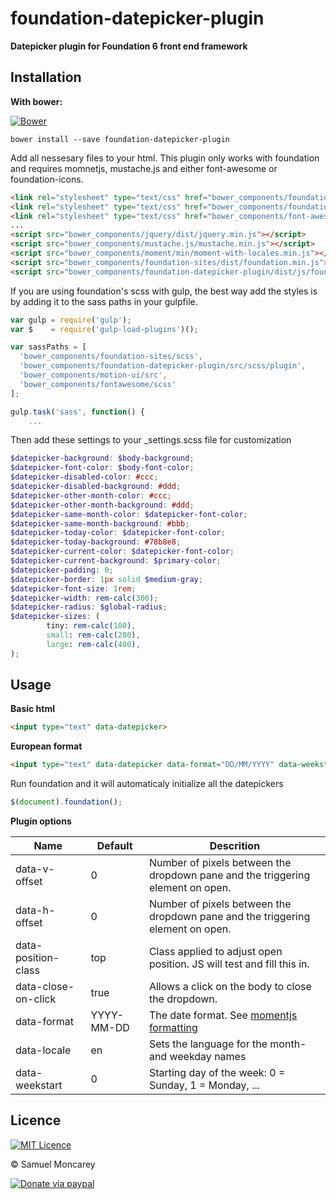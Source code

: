 # foundation-datepicker-plugin
**Datepicker plugin for Foundation 6 front end framework**

## Installation

**With bower:**

[![Bower](https://img.shields.io/bower/v/foundation-datepicker-plugin.svg)]()

```shell
bower install --save foundation-datepicker-plugin
```
Add all nessesary files to your html. This plugin only works with foundation and requires momnetjs, mustache.js and either font-awesome or foundation-icons.
```html
<link rel="stylesheet" type="text/css" href="bower_components/foundation-sites/dist/foundation.min.css"> 
<link rel="stylesheet" type="text/css" href="bower_components/foundation-datepicker-plugin/dist/css/foundation-datepicker.min.css"> 
<link rel="stylesheet" type="text/css" href="bower_components/font-awesome/css/font-awesome.min.css">
...
<script src="bower_components/jquery/dist/jquery.min.js"></script>
<script src="bower_components/mustache.js/mustache.min.js"></script>
<script src="bower_components/moment/min/moment-with-locales.min.js"></script>
<script src="bower_components/foundation-sites/dist/foundation.min.js"></script>
<script src="bower_components/foundation-datepicker-plugin/dist/js/foundation.datepicker.min.js"></script>
```

If you are using foundation's scss with gulp, the best way add the styles is by adding it to the sass paths in your gulpfile.
```js
var gulp = require('gulp');
var $    = require('gulp-load-plugins')();

var sassPaths = [
  'bower_components/foundation-sites/scss',
  'bower_components/foundation-datepicker-plugin/src/scss/plugin',
  'bower_components/motion-ui/src',
  'bower_components/fontawesome/scss'
];

gulp.task('sass', function() {
    ...

```
Then add these settings to your _settings.scss file for customization
```scss
$datepicker-background: $body-background;
$datepicker-font-color: $body-font-color;
$datepicker-disabled-color: #ccc;
$datepicker-disabled-background: #ddd;
$datepicker-other-month-color: #ccc;
$datepicker-other-month-background: #ddd;
$datepicker-same-month-color: $datepicker-font-color;
$datepicker-same-month-background: #bbb;
$datepicker-today-color: $datepicker-font-color;
$datepicker-today-background: #78b8e8;
$datepicker-current-color: $datepicker-font-color;
$datepicker-current-background: $primary-color;
$datepicker-padding: 0;
$datepicker-border: 1px solid $medium-gray;
$datepicker-font-size: 1rem;
$datepicker-width: rem-calc(300);
$datepicker-radius: $global-radius;
$datepicker-sizes: (
        tiny: rem-calc(100),
        small: rem-calc(200),
        large: rem-calc(400),
);
```

## Usage
**Basic html**
```html
<input type="text" data-datepicker>
```

**European format**
```html
<input type="text" data-datepicker data-format="DD/MM/YYYY" data-weekstart="1">
```

Run foundation and it will automaticaly initialize all the datepickers
```js
$(document).foundation();
```

**Plugin options**

|Name     |Default  |Descrition|
|---------|---------|----------|
|data-v-offset|0|Number of pixels between the dropdown pane and the triggering element on open.|
|data-h-offset|0|Number of pixels between the dropdown pane and the triggering element on open.|
|data-position-class|top|Class applied to adjust open position. JS will test and fill this in.|
|data-close-on-click|true|Allows a click on the body to close the dropdown.|
|data-format|YYYY-MM-DD|The date format. See [momentjs formatting](http://momentjs.com/docs/#/parsing/string-format/)|
|data-locale|en|Sets the language for the month- and weekday names|
|data-weekstart|0|Starting day of the week: 0 = Sunday, 1 = Monday,  ...|
## Licence
[![MIT Licence](https://img.shields.io/badge/Licence-MIT-blue.svg)](https://opensource.org/licenses/mit-license.php)

&copy; Samuel Moncarey

[![Donate via paypal](https://img.shields.io/badge/Paypal-donate-blue.svg)](https://www.paypal.me/samuelmc/10 "Consider donation")
